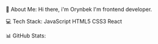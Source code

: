 💫 About Me:
Hi there, i'm Orynbek
I'm frontend developer.

💻 Tech Stack:
JavaScript HTML5 CSS3 React

📊 GitHub Stats:


